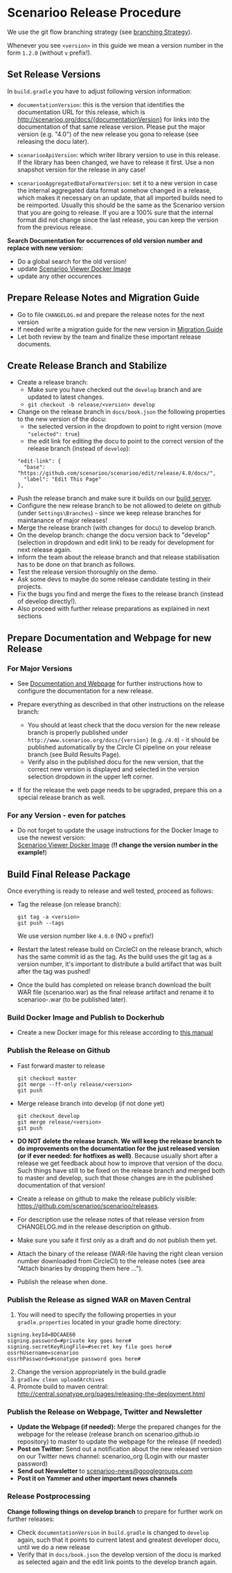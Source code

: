 # Scenarioo Release Procedure

We use the git flow branching strategy (see [branching Strategy](Branching-strategy.md)).

Whenever you see `<version>` in this guide we mean a version number in the form `1.2.0` (without `v` prefix!).

## Set Release Versions

In `build.gradle` you have to adjust following version information:

* `documentationVersion`: this is the version that identifies the documentation URL for this release, which is http://scenarioo.org/docs/{documentationVersion} for links into the documentation of that same release version. Please put the major version (e.g. "4.0") of the new release you gona to release (see releasing the docu later).

* `scenariooApiVersion`: which writer library version to use in this release. If the library has been changed, we have to release it first. Use a non snapshot version for the release in any case!

* `scenariooAggregatedDataFormatVersion`: set it to a new version in case the internal aggregated data format somehow changed in a release, which makes it necessary on an update, that all imported builds need to be reimported. 
Usually this should be the same as the Scenarioo version that you are going to release. If you are a 100% sure that the internal format did not change since the last release, you can keep the version from the previous release.

**Search Documentation for occurrences of old version number and replace with new version:**
* Do a global search for the old version!
* update [Scenarioo Viewer Docker Image](../tutorial/Scenarioo-Viewer-Docker-Image.md)
* update any other occurences 
                   
## Prepare Release Notes and Migration Guide

* Go to file `CHANGELOG.md` and prepare the release notes for the next version
* If needed write a migration guide for the new version in [Migration Guide](../Migration-Guide.md)
* Let both review by the team and finalize these important release documents.

## Create Release Branch and Stabilize

* Create a release branch:
  * Make sure you have checked out the `develop` branch and are updated to latest changes.
  * `git checkout -b release/<version> develop`
* Change on the release branch in `docs/book.json` the following properties to the new version of the docu:
    * the selected version in the dropdown to point to right version (move `"selected": true`)
    * the edit link for editing the docu to point to the correct version of the release branch (instead of `develop`): 
    ```
    "edit-link": {
      "base": "https://github.com/scenarioo/scenarioo/edit/release/4.0/docs/",
      "label": "Edit This Page"
    },
    ```
* Push the release branch and make sure it builds on our [build server](Build-Server).
* Configure the new release branch to be not allowed to delete on github (under `Settings\Branches`) - since we keep release branches for maintanance of major releases!
* Merge the release branch (with changes for docu) to develop branch.
* On the develop branch: change the docu version back to "develop" (selection in dropdown and edit link) to be ready for development for next release again.
* Inform the team about the release branch and that release stabilisation has to be done on that branch as follows.
* Test the release version thoroughly on the demo.
* Ask some devs to maybe do some release candidate testing in their projects.
* Fix the bugs you find and merge the fixes to the release branch (instead of develop directly!).
* Also proceed with further release preparations as explained in next sections

## Prepare Documentation and Webpage for new Release

### For Major Versions

* See [Documentation and Webpage](Documentation-and-Webpage.md) for further instructions how to configure the documentation for a new release.
 
* Prepare everything as described in that other instructions on the release branch:
   * You should at least check that the docu version for the new release branch is properly published under `http://www.scenarioo.org/docs/{version}` (e.g. `/4.0`) - it should be published automatically by the Circle CI pipeline on your release branch (see Build Results Page).
   * Verify also in the published docu for the new version, that the correct new version is displayed and selected in the version selection dropdown in the upper left corner.
   
* If for the release the web page needs to be upgraded, prepare this on a special release branch as well.

### For any Version - even for patches

* Do not forget to update the usage instructions for the Docker Image to use the newest version:     
    [Scenarioo Viewer Docker Image](../tutorial/Scenarioo-Viewer-Docker-Image.md) 
    (**!! change the version number in the example!**)
 
## Build Final Release Package

Once everything is ready to release and well tested, proceed as follows:

  * Tag the release (on release branch):
    ```
    git tag -a <version>
    git push --tags
    ```
    We use version number like `4.0.0` (NO `v` prefix!)
    
  * Restart the latest release build on CircleCI on the release branch, which has the same commit id as the tag.
    As the build uses the git tag as a version number, it's important to distribute a build artifact that was built after the tag was pushed!
    
  * Once the build has completed on release branch download the built WAR file (scenarioo.war) as the final release artifact and rename it to scenarioo-<version>.war (to be published later).

### Build Docker Image and Publish to Dockerhub

* Create a new Docker image for this release according to [this manual](Building-the-Docker-Image)

### Publish the Release on Github

* Fast forward master to release
    ```
    git checkout master
    git merge --ff-only release/<version>
    git push
    ```
  
* Merge release branch into develop (if not done yet)
    ```
    git checkout develop
    git merge release/<version>
    git push
    ```
    
* **DO NOT delete the release branch. We will keep the release branch to do improvements on the documentation for the just released version (or if ever needed: for hotfixes as well)**. Because usually short after a release we get feedback about how to improve that version of the docu. Such things have still to be fixed on the release branch and merged both to master and develop, such that those changes are in the published documentation of that version!
* Create a release on github to make the release publicly visible: https://github.com/scenarioo/scenarioo/releases. 
* For description use the release notes of that release version from CHANGELOG.md in the release description on github.
* Make sure you safe it first only as a draft and do not publish them yet.  
* Attach the binary of the release (WAR-file having the right clean version number downloaded from CircleCI) to the release notes (see area "Attach binaries by dropping them here ...").
* Publish the release when done.

### Publish the Release as signed WAR on Maven Central

1. You will need to specify the following properties in your `gradle.properties` located in your gradle home directory:

```
signing.keyId=BDCAAE60
signing.password=#private key goes here#
signing.secretKeyRingFile=#secret key file goes here#
ossrhUsername=scenarioo
ossrhPassword=#sonatype password goes here#
```

2. Change the version appropriately in the build.gradle
3. `gradlew clean uploadArchives`
4. Promote build to maven central:
http://central.sonatype.org/pages/releasing-the-deployment.html

### Publish the Release on Webpage, Twitter and Newsletter

* **Update the Webpage (if needed):** Merge the prepared changes for the webpage for the release (release branch on scenarioo.github.io repository) to master to update the webpage for the release (if needed)
* **Post on Twitter:** Send out a notification about the new released version on our Twitter news channel: scenarioo_org (Login with our master password)
* **Send out Newsletter** to scenarioo-news@googlegroups.com
* **Post it on Yammer and other important news channels**

### Release Postprocessing

**Change following things on develop branch** to prepare for further work on further releases:
* Check `documentationVersion` in `build.gradle` is changed to `develop` again, such that it points to current latest and greatest developer docu, until we do a new release
* Verify that in `docs/book.json` the develop version of the docu is marked as selected again and the edit link points to the develop branch again.
